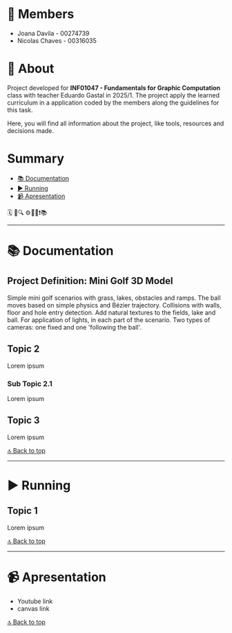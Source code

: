 
# 💬  Members
- Joana Davila - 00274739
- Nicolas Chaves - 00316035

# 📝 About 
Project developed for **INF01047 - Fundamentals for Graphic Computation** class with teacher Eduardo Gastal in 2025/1. The project apply the learned curriculum in a application coded by the members along the guidelines for this task.

Here, you will find all information about the project, like tools, resources and decisions made. 

# Summary
- [📚 Documentation](https://github.com/jodavila/fungrap/edit/main/README.md#-Documentation)
- [▶ Running](https://github.com/jodavila/fungrap/edit/main/README.md#-Running)
- [📹  Apresentation](https://github.com/jodavila/fungrap/edit/main/README.md#-Apresentation)


🗓️ 🔗🔍 ⚙️🔧🎨❗📚 

---

# 📚 Documentation

## Project Definition: Mini Golf 3D Model
Simple mini golf scenarios with grass, lakes, obstacles and ramps. The ball moves based on simple physics and Bézier trajectory. Collisions with walls, floor and hole entry detection. Add natural textures to the fields, lake and ball. For application of lights, in each part of the scenario. Two types of cameras: one fixed and one 'following the ball'.

## Topic 2
Lorem ipsum

### Sub Topic 2.1
Lorem ipsum

## Topic 3
Lorem ipsum


[🔝 Back to top](https://github.com/jodavila/fungrap/edit/main/README.md#-Summary)

---

# ▶ Running

## Topic 1
Lorem ipsum

[🔝 Back to top](https://github.com/jodavila/fungrap/edit/main/README.md#-Summary)

--- 
# 📹 Apresentation
- Youtube link
- canvas link 

[🔝 Back to top](https://github.com/jodavila/fungrap/edit/main/README.md#-Summary)
